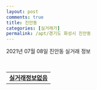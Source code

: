 ```yaml
---
layout: post
comments: true
title: 진안동
categories: [실거래가]
permalink: /apt/경기도 화성시 진안동
---
```


2021년 07월 08일 진안동 실거래 정보

<script type="text/javascript">
  google.charts.load('current', {'packages':['corechart']});
  google.charts.setOnLoadCallback(drawChart);

  function drawChart() {
    var data = google.visualization.arrayToDataTable([['거래일', '매매', '전월세', '전매'], ['20-07', 29, 17, 0], ['20-08', 22, 23, 0], ['20-09', 17, 19, 0], ['20-10', 23, 21, 0], ['20-11', 25, 26, 0], ['20-12', 41, 13, 0], ['21-01', 20, 23, 0], ['21-02', 31, 24, 0], ['21-03', 43, 25, 0], ['21-04', 26, 29, 0], ['21-05', 23, 22, 0], ['21-06', 17, 16, 0], ['21-07', 0, 5, 0]]);

    var options = {
      title: '최근 1년간 유형별 거래량 추이',
      legend: { position: 'bottom' }
    };

    var chart = new google.visualization.LineChart(document.getElementById('columnchart_material'));
    chart.draw(data, (options));년간 
  }
</script>

<div id="columnchart_material" style="width: 95%; margin-left: -35px; display: block"></div>
<br>
<table>
  <tr>
    <td colspan="4" style="font-weight: bold;"><a href="https://search.naver.com/search.naver?query=진안동 실거래정보없음">실거래정보없음</a></td>
  </tr>
    
</table>
    